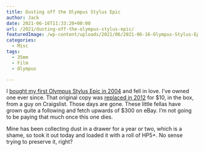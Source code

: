 ```yaml
---
title: Dusting off the Olympus Stylus Epic
author: Jack
date: 2021-06-16T11:33:20+00:00
url: /2021/dusting-off-the-olympus-stylus-epic/
featuredImage: /wp-content/uploads/2021/06/2021-06-16-Olympus-Stylus-Epic-R0001269.jpg
categories:
  - Misc
tags:
  - 35mm
  - Film
  - Olympus

---
```

I [bought my first Olympus Stylus Epic in 2004][1] and fell in love. I&#8217;ve owned one ever since. That original copy was [replaced in 2012][2] for $10, in the box, from a guy on Craigslist. Those days are gone. These little fellas have grown quite a following and fetch upwards of $300 on eBay. I&#8217;m not going to be paying that much once this one dies.

Mine has been collecting dust in a drawer for a year or two, which is a shame, so took it out today and loaded it with a roll of HP5+. No sense trying to preserve it, right?

<!--kg-card-end: html-->

 [1]: https://archive.baty.net/2004/olympus-stylus-epic/
 [2]: https://archive.baty.net/2012/201211replacing-my-olympus-stylus-epic/